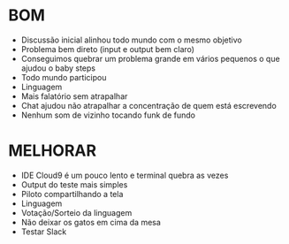 # BOM
- Discussão inicial alinhou todo mundo com o mesmo objetivo
- Problema bem direto (input e output bem claro)
- Conseguimos quebrar um problema grande em vários pequenos o que ajudou o baby steps
- Todo mundo participou
- Linguagem
- Mais falatório sem atrapalhar
- Chat ajudou não atrapalhar a concentração de quem está escrevendo
- Nenhum som de vizinho tocando funk de fundo

# MELHORAR
- IDE Cloud9 é um pouco lento e terminal quebra as vezes
- Output do teste mais simples
- Piloto compartilhando a tela
- Linguagem
- Votação/Sorteio da linguagem
- Não deixar os gatos em cima da mesa
- Testar Slack